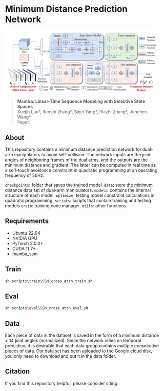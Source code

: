 # Minimum Distance Prediction Network

![Minimum Distance Prediction Network](assets/DistanceNetwork.png)
> **Mamba: Linear-Time Sequence Modeling with Selective State Spaces**\
> Xuejin Luo*, Runshi Zhang*, Siqin Yang*, Ruizhi Zhang*, Junchen Wang*\
> Paper: 

## About

This repository contains a minimum distance prediction network for dual-arm manipulators to avoid self-collision. The network inputs are the joint angles of neighboring frames of the dual arms, and the outputs are the minimum distance and gradient. The latter can be computed in real time as a self-touch avoidance constraint in quadratic programming at an operating frequency of 50Hz.

`checkpoints`: folder that saves the trained model.
`data`: store the minimum distance data set of dual-arm manipulators.
`models`: contains the internal structure of each model.
`optimize`: testing model constraint calculations in quadratic programming.
`scripts`: scripts that contain training and testing models
`train`: training code manager.
`utils`: other functions.

## Requirements

- Ubuntu 22.04
- NVIDIA GPU
- PyTorch 2.0.0+
- CUDA 11.7+
- mamba_ssm

## Train

```bash
sh scripts\train\SSM_cross_attn_train.sh
```

## Eval

```bash
sh scripts\eval\SSM_cross_attn_eval.sh
```

## Data
Each piece of data in the dataset is saved in the form of a minimum distance + 14 joint angles (normalized). Since the network relies on temporal prediction, it is desirable that each data group contains multiple consecutive pieces of data. Our data set has been uploaded to the Google cloud disk, you only need to download and put it in the data folder.

## Citation
If you find this repository helpful, please consider citing:

